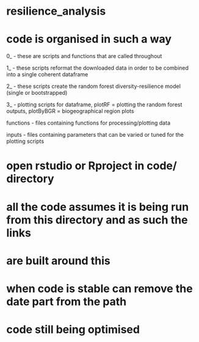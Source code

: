 # resilience_analysis

# code is organised in such a way

0_ - these are scripts and functions that are called throughout 

1_ - these scripts reformat the downloaded data in order to be combined into a single coherent dataframe

2_ - these scripts create the random forest diversity-resilience model (single or bootstrapped)

3_ - plotting scripts for dataframe, plotRF = plotting the random forest outputs, plotByBGR = biogeographical region plots

functions - files containing functions for processing/plotting data

inputs    - files containing parameters that can be varied or tuned for the plotting scripts

# open rstudio or Rproject in code/ directory
# all the code assumes it is being run from this directory and as such the links
# are built around this

# when code is stable can remove the date part from the path
# code still being optimised